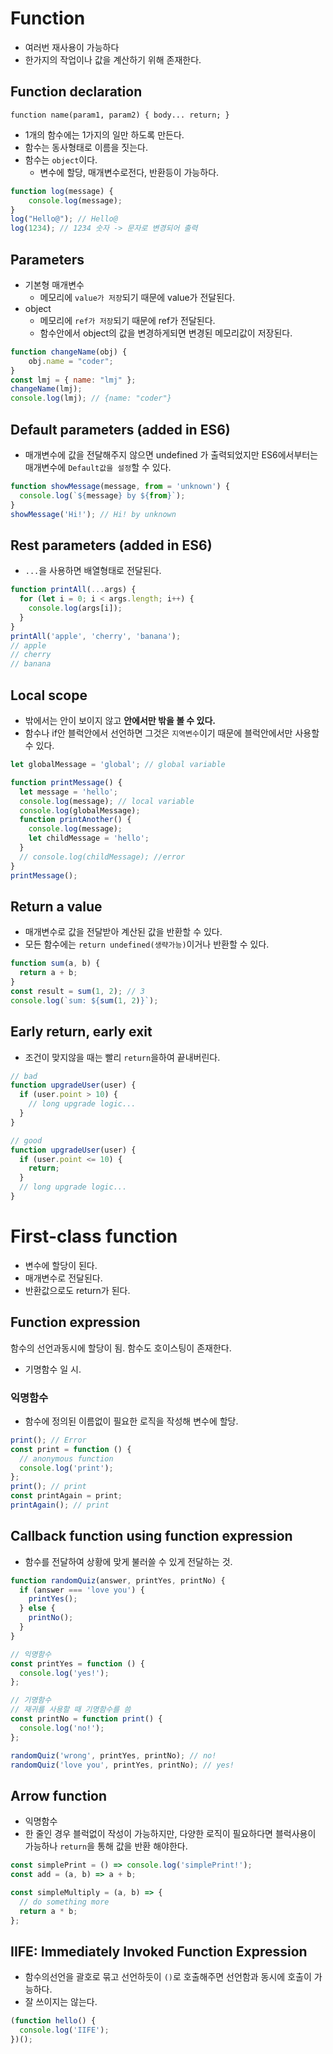 # Function

-   여러번 재사용이 가능하다
-   한가지의 작업이나 값을 계산하기 위해 존재한다.

## Function declaration

    function name(param1, param2) { body... return; }

-   1개의 함수에는 1가지의 일만 하도록 만든다.
-   함수는 동사형태로 이름을 짓는다.
-   함수는 `object`이다.
    -   변수에 할당, 매개변수로전다, 반환등이 가능하다.

```javascript
function log(message) {
    console.log(message);
}
log("Hello@"); // Hello@
log(1234); // 1234 숫자 -> 문자로 변경되어 출력
```

## Parameters

-   기본형 매개변수
    -   메모리에 `value가 저장`되기 때문에 value가 전달된다.
-   object
    -   메모리에 `ref가 저장`되기 때문에 ref가 전달된다.
    -   함수안에서 object의 값을 변경하게되면 변경된 메모리값이 저장된다.

```javascript
function changeName(obj) {
    obj.name = "coder";
}
const lmj = { name: "lmj" };
changeName(lmj);
console.log(lmj); // {name: "coder"}
```
## Default parameters (added in ES6)
- 매개변수에 값을 전달해주지 않으면 undefined 가 출력되었지만 ES6에서부터는 매개변수에 `Default값을 설정`할 수 있다.
```javascript
function showMessage(message, from = 'unknown') {
  console.log(`${message} by ${from}`);
}
showMessage('Hi!'); // Hi! by unknown
```
## Rest parameters (added in ES6)
- `...`을 사용하면 배열형태로 전달된다.
```javascript
function printAll(...args) {
  for (let i = 0; i < args.length; i++) {
    console.log(args[i]);
  }
}
printAll('apple', 'cherry', 'banana'); 
// apple
// cherry
// banana
```
## Local scope
- 밖에서는 안이 보이지 않고 **안에서만 밖을 볼 수 있다.**
- 함수나 if안 블럭안에서 선언하면 그것은 `지역변수`이기 때문에 블럭안에서만 사용할 수 있다.
```javascript
let globalMessage = 'global'; // global variable

function printMessage() {
  let message = 'hello';
  console.log(message); // local variable
  console.log(globalMessage);
  function printAnother() {
    console.log(message);
    let childMessage = 'hello';
  }
  // console.log(childMessage); //error
}
printMessage();
```

## Return a value
- 매개변수로 값을 전달받아 계산된 값을 반환할 수 있다.
- 모든 함수에는 `return undefined(생략가능)`이거나 반환할 수 있다.
```javascript
function sum(a, b) {
  return a + b;
}
const result = sum(1, 2); // 3
console.log(`sum: ${sum(1, 2)}`);
```
## Early return, early exit
- 조건이 맞지않을 때는 빨리 `return`을하여 끝내버린다.
```javascript
// bad
function upgradeUser(user) {
  if (user.point > 10) {
    // long upgrade logic...
  }
}

// good
function upgradeUser(user) {
  if (user.point <= 10) {
    return;
  }
  // long upgrade logic...
}
```
# First-class function
- 변수에 할당이 된다.
- 매개변수로 전달된다.
- 반환값으로도 return가 된다.

## Function expression
함수의 선언과동시에 할당이 됨.
함수도 호이스팅이 존재한다.
- 기명함수 일 시.
### 익명함수
- 함수에 정의된 이름없이 필요한 로직을 작성해 변수에 할당.
```javascript
print(); // Error
const print = function () {
  // anonymous function
  console.log('print');
};
print(); // print
const printAgain = print;
printAgain(); // print
```
## Callback function using function expression
- 함수를 전달하여 상황에 맞게 불러쓸 수 있게 전달하는 것.
```javascript
function randomQuiz(answer, printYes, printNo) {
  if (answer === 'love you') {
    printYes();
  } else {
    printNo();
  }
}

// 익명함수
const printYes = function () {
  console.log('yes!');
};

// 기명함수
// 재귀를 사용할 때 기명함수를 씀
const printNo = function print() {
  console.log('no!');
};

randomQuiz('wrong', printYes, printNo); // no!
randomQuiz('love you', printYes, printNo); // yes!
```

## Arrow function
- 익명함수
- 한 줄인 경우 블럭없이 작성이 가능하지만, 다양한 로직이 필요하다면 블럭사용이 가능하나 `return`을 통해 값을 반환 해야한다.
```javascript
const simplePrint = () => console.log('simplePrint!');
const add = (a, b) => a + b;

const simpleMultiply = (a, b) => {
  // do something more
  return a * b;
};
```
## IIFE: Immediately Invoked Function Expression
- 함수의선언을 괄호로 묶고 선언하듯이 `()`로 호출해주면 선언함과 동시에 호출이 가능하다.
- 잘 쓰이지는 않는다.
```javascript
(function hello() {
  console.log('IIFE');
})();
```
